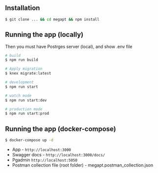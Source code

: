 ## Installation

```bash
$ git clone ... && cd megapt && npm install
```

## Running the app (locally)
Then you must have Postrges server (local), and show .env file

```bash
# build
$ npm run build

# Apply migration
$ knex migrate:latest

# development
$ npm run start

# watch mode
$ npm run start:dev

# production mode
$ npm run start:prod
```

## Running the app (docker-compose)

```bash
$ docker-compose up -d
```
* App - ```http://localhost:3000```
* Swagger docs - ```http://localhost:3000/docs/```
* Pgadmin ```http://localhost:5050```
* Postman collection file (root folder) - megapt.postman_collection.json

